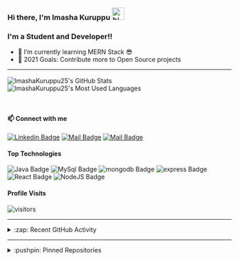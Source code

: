 ### Hi there, I'm Imasha Kuruppu <img src="https://user-images.githubusercontent.com/1303154/88677602-1635ba80-d120-11ea-84d8-d263ba5fc3c0.gif" width="28px" alt="hi">

### I'm a Student and Developer!!

- 🌱 I’m currently learning MERN Stack 😎
- 🥅 2021 Goals: Contribute more to Open Source projects

---

  <img align="center" alt="ImashaKuruppu25's GitHub Stats" src="https://github-readme-stats.vercel.app/api?username=ImashaKuruppu25&show_icons=true&hide_border=true&theme=radical"/>&nbsp;<img align="center" alt="ImashaKuruppu25's Most Used Languages" src="https://github-readme-stats.vercel.app/api/top-langs/?username=ImashaKuruppu25&layout=compact&theme=radical&hide_border=true"/>

<br>

#### :mailbox: Connect with me

 [![Linkedin Badge](https://img.shields.io/badge/-Imasha-0e76a8?style=flat&labelColor=0e76a8&logo=linkedin&logoColor=white)][linkedin]
[![Mail Badge](https://img.shields.io/badge/-@i_m_o_xxi-e84393?style=flat&labelColor=e84393&logo=instagram&logoColor=white)][instagram]
[![Mail Badge](https://img.shields.io/badge/-Imasha_Kuruppu-c0392b?style=flat&labelColor=c0392b&logo=gmail&logoColor=white)][gmail]

#### Top Technologies

![Java Badge](https://img.shields.io/badge/-Java-gold?style=for-the-badge&labelColor=black&logo=java&logoColor=gold) ![MySql Badge](https://img.shields.io/badge/-MySQL-blue?style=for-the-badge&labelColor=black&logo=mysql&logoColor=white) ![mongodb Badge](https://img.shields.io/badge/-MongoDB-green?style=for-the-badge&labelColor=black&logo=mongodb&logoColor=white) ![express Badge](https://img.shields.io/badge/-Express-blue?style=for-the-badge&labelColor=black&logo=express&logoColor=white)![React Badge](https://img.shields.io/badge/-React-blue?style=for-the-badge&labelColor=black&logo=react&logoColor=white)
![NodeJS Badge](https://img.shields.io/badge/-NodeJS-green?style=for-the-badge&labelColor=black&logo=Nodejs&logoColor=white)


#### Profile Visits 

![visitors](https://visitor-badge.glitch.me/badge?page_id=ImashaKuruppu25.ImashaKuruppu25)



---

<details>

  <summary>:zap: Recent GitHub Activity</summary>
    
  <!--START_SECTION:activity-->

  <!--END_SECTION:activity-->

</details>

---


<details>

  <summary>:pushpin: Pinned Repositories</summary>

  <br>
  
  &nbsp;&nbsp;&nbsp;<a href="https://github.com/ImashaKuruppu25/SoundSpace">
    <img align="center" src="https://github-readme-stats.vercel.app/api/pin/?username=ImashaKuruppu25&repo=SoundSpace&theme=dracula&show_owner=true&hide_border=true" />
  </a>&nbsp;&nbsp;&nbsp;&nbsp;&nbsp;
  <a href="https://github.com/ImashaKuruppu25/Simple_Android_Calculater">
    <img align="center" src="https://github-readme-stats.vercel.app/api/pin/?username=ImashaKuruppu25&repo=Simple_Android_Calculater&theme=dracula&show_owner=true&hide_border=true" />
  </a>
<!-- 
  <br>

  &nbsp;&nbsp;&nbsp;<a href="https://github.com/lonewol7f/JavaCRUD">
    <img align="center" src="https://github-readme-stats.vercel.app/api/pin/?username=ImashaKuruppu25&repo=JavaCRUD&theme=dracula&show_owner=true&hide_border=true" />
  </a>&nbsp;&nbsp;&nbsp;&nbsp;&nbsp;
  <a href="https://github.com/lonewol7f/diceGame">
    <img align="center" src="https://github-readme-stats.vercel.app/api/pin/?username=lonewol7f&repo=diceGame&theme=dracula&show_owner=true&hide_border=true" />
  </a>
 -->
</details>

<!-- List of web sites -->

[instagram]: https://www.instagram.com/i_m_o_xxi/
[linkedin]: #
[gmail]: mailto:imashakuruppu25@gmail.com
